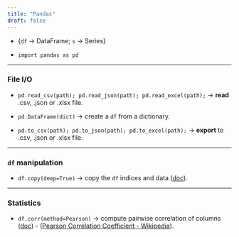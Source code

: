 ```yaml
---
title: "Pandas"
draft: false
---
```


-   {`df` → DataFrame; `s` → Series}

-   `import pandas as pd`

* * *

### File I/O

-   `pd.read_csv(path); pd.read_json(path); pd.read_excel(path);` → **read** .csv, .json or .xlsx file.

-   `pd.DataFrame(dict)` → create a `df` from a dictionary.

-   `pd.to_csv(path); pd.to_json(path); pd.to_excel(path);` → **export** to .csv, .json or .xlsx file.

* * *

### `df` manipulation

-   `df.copy(deep=True)` → copy the `df` indices and data ([doc](https://pandas.pydata.org/pandas-docs/stable/reference/api/pandas.DataFrame.copy.html#pandas-dataframe-copy)).

* * *

### Statistics

-   `df.corr(method=Pearson)` → compute pairwise correlation of columns ([doc](https://pandas.pydata.org/pandas-docs/stable/reference/api/pandas.DataFrame.corr.html#pandas-dataframe-corr)) - ([Pearson Correlation Coefficient - Wikipedia](https://en.wikipedia.org/wiki/Pearson_correlation_coefficient)).
